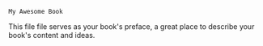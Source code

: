 ```
My Awesome Book
```

This file file serves as your book's preface, a great place to describe your book's content and ideas.

